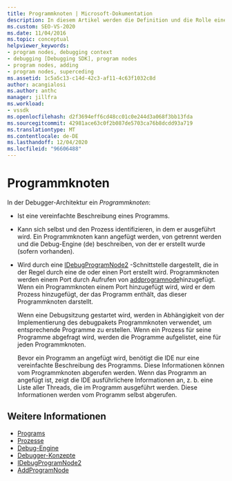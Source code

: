 ```yaml
---
title: Programmknoten | Microsoft-Dokumentation
description: In diesem Artikel werden die Definition und die Rolle eines Programm Knotens in der Debugger-Architektur in Visual Studio beschrieben.
ms.custom: SEO-VS-2020
ms.date: 11/04/2016
ms.topic: conceptual
helpviewer_keywords:
- program nodes, debugging context
- debugging [Debugging SDK], program nodes
- program nodes, adding
- program nodes, superceding
ms.assetid: 1c5a5c13-c14d-42c3-af11-4c63f1032c8d
author: acangialosi
ms.author: anthc
manager: jillfra
ms.workload:
- vssdk
ms.openlocfilehash: d2f3694eff6cd48cc01c0e244d3a068f3bb13fda
ms.sourcegitcommit: 42981ace63c0f2b087de5703ca76b8dcdd93a719
ms.translationtype: MT
ms.contentlocale: de-DE
ms.lasthandoff: 12/04/2020
ms.locfileid: "96606488"
---
```

# <a name="program-nodes"></a>Programmknoten
In der Debugger-Architektur ein *Programmknoten*:

- Ist eine vereinfachte Beschreibung eines Programms.

- Kann sich selbst und den Prozess identifizieren, in dem er ausgeführt wird. Ein Programmknoten kann angefügt werden, von getrennt werden und die Debug-Engine (de) beschreiben, von der er erstellt wurde (sofern vorhanden).

- Wird durch eine [IDebugProgramNode2](../../extensibility/debugger/reference/idebugprogramnode2.md) -Schnittstelle dargestellt, die in der Regel durch eine de oder einen Port erstellt wird. Programmknoten werden einem Port durch Aufrufen von [addprogramnode](../../extensibility/debugger/reference/idebugportnotify2-addprogramnode.md)hinzugefügt. Wenn ein Programmknoten einem Port hinzugefügt wird, wird er dem Prozess hinzugefügt, der das Programm enthält, das dieser Programmknoten darstellt.

  Wenn eine Debugsitzung gestartet wird, werden in Abhängigkeit von der Implementierung des debugpakets Programmknoten verwendet, um entsprechende Programme zu erstellen. Wenn ein Prozess für seine Programme abgefragt wird, werden die Programme aufgelistet, eine für jeden Programmknoten.

  Bevor ein Programm an angefügt wird, benötigt die IDE nur eine vereinfachte Beschreibung des Programms. Diese Informationen können vom Programmknoten abgerufen werden. Wenn das Programm an angefügt ist, zeigt die IDE ausführlichere Informationen an, z. b. eine Liste aller Threads, die im Programm ausgeführt werden. Diese Informationen werden vom Programm selbst abgerufen.

## <a name="see-also"></a>Weitere Informationen
- [Programs](../../extensibility/debugger/programs.md)
- [Prozesse](../../extensibility/debugger/processes.md)
- [Debug-Engine](../../extensibility/debugger/debug-engine.md)
- [Debugger-Konzepte](../../extensibility/debugger/debugger-concepts.md)
- [IDebugProgramNode2](../../extensibility/debugger/reference/idebugprogramnode2.md)
- [AddProgramNode](../../extensibility/debugger/reference/idebugportnotify2-addprogramnode.md)
